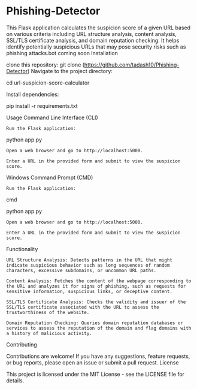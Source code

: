 # Phishing-Detector

This Flask application calculates the suspicion score of a given URL based on various criteria including URL structure analysis, content analysis, SSL/TLS certificate analysis, and domain reputation checking. It helps identify potentially suspicious URLs that may pose security risks such as phishing attacks.bot coming soon 
Installation


clone this repository: 
git clone (https://github.com/tadash10/Phishing-Detector)
    Navigate to the project directory:


cd url-suspicion-score-calculator

 Install dependencies:

pip install -r requirements.txt

Usage
Command Line Interface (CLI)

    Run the Flask application:

python app.py

    Open a web browser and go to http://localhost:5000.

    Enter a URL in the provided form and submit to view the suspicion score.

Windows Command Prompt (CMD)

    Run the Flask application:

cmd

python app.py

    Open a web browser and go to http://localhost:5000.

    Enter a URL in the provided form and submit to view the suspicion score.

Functionality

    URL Structure Analysis: Detects patterns in the URL that might indicate suspicious behavior such as long sequences of random characters, excessive subdomains, or uncommon URL paths.

    Content Analysis: Fetches the content of the webpage corresponding to the URL and analyzes it for signs of phishing, such as requests for sensitive information, suspicious links, or deceptive content.

    SSL/TLS Certificate Analysis: Checks the validity and issuer of the SSL/TLS certificate associated with the URL to assess the trustworthiness of the website.

    Domain Reputation Checking: Queries domain reputation databases or services to assess the reputation of the domain and flag domains with a history of malicious activity.

Contributing

Contributions are welcome! If you have any suggestions, feature requests, or bug reports, please open an issue or submit a pull request.
License

This project is licensed under the MIT License - see the LICENSE file for details.
